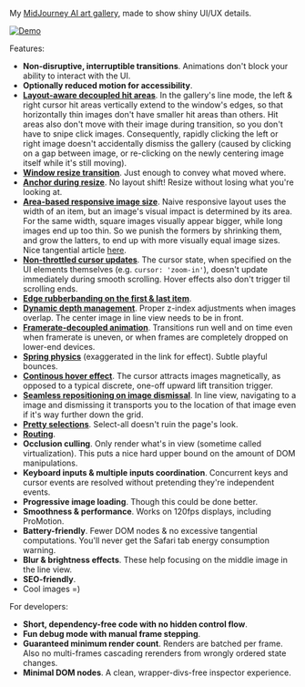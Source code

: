 My [MidJourney AI art gallery](https://chenglou.me), made to show shiny UI/UX details.

[![Demo](https://user-images.githubusercontent.com/1909539/205446527-862d2324-a729-4de9-90d7-5fc9c1b63c9f.png)](https://youtu.be/OwzPOJnj2Vw)

Features:
- **Non-disruptive, interruptible transitions**. Animations don't block your ability to interact with the UI.
- **Optionally reduced motion for accessibility**.
- **[Layout-aware decoupled hit areas](https://youtu.be/MBSdQqZkXyc)**. In the gallery's line mode, the left & right cursor hit areas vertically extend to the window's edges, so that horizontally thin images don't have smaller hit areas than others. Hit areas also don't move with their image during transition, so you don't have to snipe click images. Consequently, rapidly clicking the left or right image doesn't accidentally dismiss the gallery (caused by clicking on a gap between image, or re-clicking on the newly centering image itself while it's still moving).
- **[Window resize transition](https://youtu.be/mfePLQ7OAEY)**. Just enough to convey what moved where.
- **[Anchor during resize](https://youtu.be/F2nawwZxy0g)**. No layout shift! Resize without losing what you're looking at.
- **[Area-based responsive image size](https://youtu.be/WkMRftTD4SA)**. Naive responsive layout uses the width of an item, but an image's visual impact is determined by its area. For the same width, square images visually appear bigger, while long images end up too thin. So we punish the formers by shrinking them, and grow the latters, to end up with more visually equal image sizes. Nice tangential article [here](https://www.dreamerux.com/articles/n2zhrp9ikfx2boypip3r2r9mhfy0um).
- **[Non-throttled cursor updates](https://youtu.be/ANgSxs0Y0Ys)**. The cursor state, when specified on the UI elements themselves (e.g. `cursor: 'zoom-in'`), doesn't update immediately during smooth scrolling. Hover effects also don't trigger til scrolling ends.
- **[Edge rubberbanding on the first & last item](https://youtu.be/K1BZcfgYGuY)**.
- **[Dynamic depth management](https://youtu.be/VKEdfOcjO1s)**. Proper z-index adjustments when images overlap. The center image in line view needs to be in front.
- **[Framerate-decoupled animation](https://www.kirupa.com/animations/fixing_frame_rate_for_consistent_animations.htm)**. Transitions run well and on time even when framerate is uneven, or when frames are completely dropped on lower-end devices.
- **[Spring physics](https://youtu.be/lmV07ZoruGA)** (exaggerated in the link for effect). Subtle playful bounces.
- **[Continous hover effect](https://youtu.be/AKmc_7groFY)**. The cursor attracts images magnetically, as opposed to a typical discrete, one-off upward lift transition trigger.
- **[Seamless repositioning on image dismissal](https://youtu.be/jyuYlebNNCg)**. In line view, navigating to a image and dismissing it transports you to the location of that image even if it's way further down the grid.
- **[Pretty selections](https://user-images.githubusercontent.com/1909539/205440816-ff666880-1acb-4ece-b548-51ad8b3af434.png)**. Select-all doesn't ruin the page's look.
- **[Routing](https://youtu.be/Sjpt65KFftg)**.
- **Occlusion culling**. Only render what's in view (sometime called virtualization). This puts a nice hard upper bound on the amount of DOM manipulations.
- **Keyboard inputs & multiple inputs coordination**. Concurrent keys and cursor events are resolved without pretending they're independent events.
- **Progressive image loading**. Though this could be done better.
- **Smoothness & performance**. Works on 120fps displays, including ProMotion.
- **Battery-friendly**. Fewer DOM nodes & no excessive tangential computations. You'll never get the Safari tab energy consumption warning.
- **Blur & brightness effects**. These help focusing on the middle image in the line view.
- **SEO-friendly**.
- Cool images =)

For developers:
- **Short, dependency-free code with no hidden control flow**.
- **Fun debug mode with manual frame stepping**.
- **Guaranteed minimum render count**. Renders are batched per frame. Also no multi-frames cascading rerenders from wrongly ordered state changes.
- **Minimal DOM nodes**. A clean, wrapper-divs-free inspector experience.
